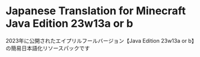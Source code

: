 # Japanese Translation for Minecraft Java Edition 23w13a or b

2023年に公開されたエイプリルフールバージョン【Java Edition 23w13a or b】の簡易日本語化リソースパックです
